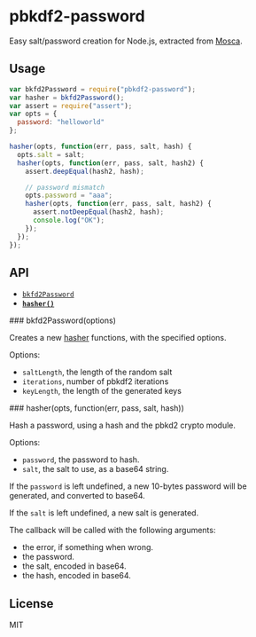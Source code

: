 # pbkdf2-password

Easy salt/password creation for Node.js, extracted from
[Mosca](http://npm.im/mosca).

Usage
-----

```js
var bkfd2Password = require("pbkdf2-password");
var hasher = bkfd2Password();
var assert = require("assert");
var opts = {
  password: "helloworld"
};

hasher(opts, function(err, pass, salt, hash) {
  opts.salt = salt;
  hasher(opts, function(err, pass, salt, hash2) {
    assert.deepEqual(hash2, hash);

    // password mismatch
    opts.password = "aaa";
    hasher(opts, function(err, pass, salt, hash2) {
      assert.notDeepEqual(hash2, hash);
      console.log("OK");
    });
  });
});
```

API
---

* <a href="#build"><code>bkfd2Password<b></b></code></a>
* <a href="#hasher"><code><b>hasher()</b></code></a>

<a name="build">
### bkfd2Password(options)

Creates a new [hasher](#hasher) functions, with the specified options.

Options:

 * `saltLength`, the length of the random salt
 * `iterations`, number of pbkdf2 iterations
 * `keyLength`, the length of the generated keys

<a name="hasher">
### hasher(opts, function(err, pass, salt, hash))

Hash a password, using a hash and the pbkd2
crypto module.

Options:
 - `password`, the password to hash.
 - `salt`, the salt to use, as a base64 string.

If the `password` is left undefined, a new
10-bytes password will be generated, and converted
to base64.

If the `salt` is left undefined, a new salt is generated.

The callback will be called with the following arguments:
 - the error, if something when wrong.
 - the password.
 - the salt, encoded in base64.
 - the hash, encoded in base64.

License
-------

MIT
